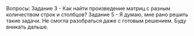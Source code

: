 Вопросы:
Задание 3 - Как найти произведение матриц с разным количеством строк и столбцов?
Задание 5 - Я думаю, мне рано решить такие задачи. Не смогла разобраться даже с готовым решением.
Буду вникать дальше.
